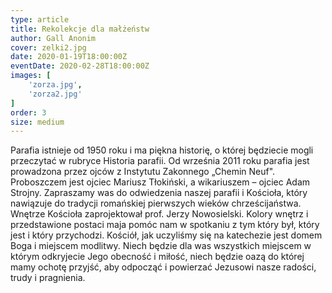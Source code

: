 ```yaml
---
type: article
title: Rekolekcje dla małżeństw
author: Gall Anonim
cover: zelki2.jpg
date: 2020-01-19T18:00:00Z
eventDate: 2020-02-28T18:00:00Z
images: [
	'zorza.jpg',
	'zorza2.jpg'
]
order: 3
size: medium
---
```


Parafia istnieje od 1950 roku i ma piękna historię, o której będziecie mogli przeczytać w rubryce Historia parafii. Od września 2011 roku parafia jest prowadzona przez ojców z Instytutu Zakonnego „Chemin Neuf". Proboszczem jest ojciec Mariusz Tłokiński, a wikariuszem – ojciec Adam Strojny.
Zapraszamy was do odwiedzenia naszej parafii i Kościoła, który nawiązuje do tradycji romańskiej pierwszych wieków chrześcijaństwa. Wnętrze Kościoła zaprojektował prof. Jerzy Nowosielski. Kolory wnętrz i przedstawione postaci maja pomóc nam w spotkaniu z tym który był, który jest i który przychodzi. Kościół, jak uczyliśmy się na katechezie jest domem Boga i miejscem modlitwy. Niech będzie dla was wszystkich miejscem w którym odkryjecie Jego obecność i miłość, niech będzie oazą do której mamy ochotę przyjść, aby odpocząć i powierzać Jezusowi nasze radości, trudy i pragnienia.
